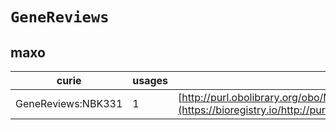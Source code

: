 # `GeneReviews`
## maxo
| curie              |   usages | nodes                                                                                                             |
|--------------------|----------|-------------------------------------------------------------------------------------------------------------------|
| GeneReviews:NBK331 |        1 | [http://purl.obolibrary.org/obo/MAXO:0000488](https://bioregistry.io/http://purl.obolibrary.org/obo/MAXO:0000488) |
